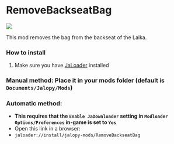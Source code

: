 # RemoveBackseatBag

[![](https://img.shields.io/github/downloads/Jalopy-Mods/RemoveBackseatBag/total)](#)

This mod removes the bag from the backseat of the Laika.

### How to install
1. Make sure you have [JaLoader](https://github.com/theLeaxx/JaLoader) installed
### Manual method: Place it in your mods folder (default is `Documents/Jalopy/Mods`)
### Automatic method: 
* **This requires that the `Enable JaDownloader` setting in `Modloader Options/Preferences` in-game is set to `Yes`**
* Open this link in a browser:
* `jaloader://install/jalopy-mods/RemoveBackseatBag`
